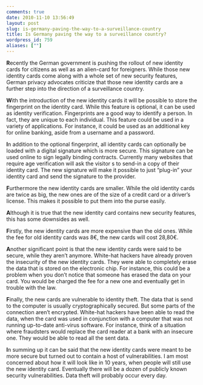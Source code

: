 ```yaml
---
comments: true
date: 2010-11-10 13:56:49
layout: post
slug: is-germany-paving-the-way-to-a-surveillance-country
title: Is Germany paving the way to a surveillance country?
wordpress_id: 759
aliases: [""]
---
```


**R**ecently the German government is pushing the rollout of new identity cards for citizens as well as an alien-card for foreigners. While those new identity cards come along with a whole set of new security features, German privacy advocates criticize that those new identity cards are a further step into the direction of a surveillance country.


  



**W**ith the introduction of the new identity cards it will be possible to store the fingerprint on the identity card. While this feature is optional, it can be used as identity verification. Fingerprints are a good way to identify a person. In fact, they are unique to each individual. This feature could be used in a variety of applications. For instance, it could be used as an additional key for online banking, aside from a username and a password.





**I**n addition to the optional fingerprint, all identity cards can optionally be loaded with a digital signature which is more secure. This signature can be used online to sign legally binding contracts. Currently many websites that require age verification will ask the visitor s to send-in a copy of their identity card. The new signature will make it possible to just “plug-in” your identity card and send the signature to the provider.





**F**urthermore the new identity cards are smaller. While the old identity cards are twice as big, the new ones are of the size of a credit card or a driver’s license. This makes it possible to put them into the purse easily.


  




**A**lthough it is true that the new identity card contains new security features, this has some downsides as well.





**F**irstly, the new identity cards are more expensive than the old ones. While the fee for old identity cards was 8€, the new cards will cost 28,80€.





**A**nother significant point is that the new identity cards were said to be secure, while they aren’t anymore. White-hat hackers have already proven the insecurity of the new identity cards. They were able to completely erase the data that is stored on the electronic chip. For instance, this could be a problem when you don’t notice that someone has erased the data on your card. You would be charged the fee for a new one and eventually get in trouble with the law.





**F**inally, the new cards are vulnerable to identity theft. The data that is send to the computer is usually cryptographically secured. But some parts of the connection aren’t encrypted. White-hat hackers have been able to read the data, when the card was used in conjunction with a computer that was not running up-to-date anti-virus software. For instance, think of a situation where fraudsters would replace the card reader at a bank with an insecure one. They would be able to read all the sent data.


  



**I**n summing up it can be said that the new identity cards were meant to be more secure but turned out to contain a host of vulnerabilities. I am most concerned about how it will look like in 10 years, when people will still use the new identity card. Eventually there will be a dozen of publicly known security vulnerabilities. Data theft will probably occur every day.
